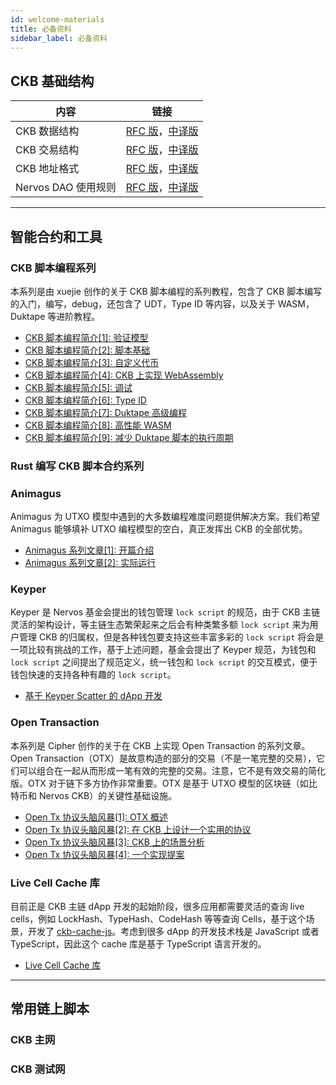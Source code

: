 ```yaml
---
id: welcome-materials
title: 必备资料
sidebar_label: 必备资料
---
```


## CKB 基础结构

|内容|链接|
|---|---|
|CKB 数据结构|[RFC 版](https://github.com/nervosnetwork/rfcs/blob/master/rfcs/0019-data-structures/0019-data-structures.md)，[中译版](../../rfcs/0019-data-structures/0019-data-structures.zh)|
|CKB 交易结构|[RFC 版](https://github.com/nervosnetwork/rfcs/blob/master/rfcs/0022-transaction-structure/0022-transaction-structure.md)，[中译版](../../rfcs/0022-transaction-structure/0022-transaction-structure.zh)|
|CKB 地址格式|[RFC 版](https://github.com/nervosnetwork/rfcs/blob/master/rfcs/0021-ckb-address-format/0021-ckb-address-format.md)，[中译版](../../rfcs/0021-ckb-address-format/0021-ckb-address-format.zh)|
|Nervos DAO 使用规则|[RFC 版](https://github.com/nervosnetwork/rfcs/blob/master/rfcs/0023-dao-deposit-withdraw/0023-dao-deposit-withdraw.md)，[中译版](../../rfcs/0023-dao-deposit-withdraw/0023-dao-deposit-withdraw.zh)|

---

## 智能合约和工具

### CKB 脚本编程系列

本系列是由 xuejie 创作的关于 CKB 脚本编程的系列教程，包含了 CKB 脚本编写的入门，编写，debug，还包含了 UDT，Type ID 等内容，以及关于 WASM，Duktape 等进阶教程。

* [CKB 脚本编程简介[1]: 验证模型](../../../blog/ckbscript-01)
* [CKB 脚本编程简介[2]: 脚本基础](../../../blog/ckbscript-02)
* [CKB 脚本编程简介[3]: 自定义代币](../../../blog/ckbscript-03)
* [CKB 脚本编程简介[4]: CKB 上实现 WebAssembly](../../../blog/ckbscript-04)
* [CKB 脚本编程简介[5]: 调试](../../../blog/ckbscript-05)
* [CKB 脚本编程简介[6]: Type ID](../../../blog/ckbscript-06)
* [CKB 脚本编程简介[7]: Duktape 高级编程](../../../blog/ckbscript-07)
* [CKB 脚本编程简介[8]: 高性能 WASM](../../../blog/ckbscript-08)
* [CKB 脚本编程简介[9]: 减少 Duktape 脚本的执行周期](../../../blog/ckbscript-09)


### Rust 编写 CKB 脚本合约系列

### Animagus

 Animagus 为 UTXO 模型中遇到的大多数编程难度问题提供解决方案。我们希望 Animagus 能够填补 UTXO 编程模型的空白，真正发挥出 CKB 的全部优势。

* [Animagus 系列文章[1]: 开篇介绍](http://localhost:3000/blog/animagus-01)
* [Animagus 系列文章[2]: 实际运行](http://localhost:3000/blog/animagus-02)

### Keyper

Keyper 是 Nervos 基金会提出的钱包管理 `lock script` 的规范，由于 CKB 主链灵活的架构设计，等主链生态繁荣起来之后会有种类繁多额 `lock script` 来为用户管理 CKB 的归属权，但是各种钱包要支持这些丰富多彩的 `lock script` 将会是一项比较有挑战的工作，基于上述问题，基金会提出了 Keyper 规范，为钱包和 `lock script` 之间提出了规范定义，统一钱包和 `lock script` 的交互模式，便于钱包快速的支持各种有趣的 `lock script`。

* [基于 Keyper Scatter 的 dApp 开发](../../../blog/kyper-scatter)

### Open Transaction

本系列是 Cipher 创作的关于在 CKB 上实现 Open Transaction 的系列文章。Open Transaction（OTX）是故意构造的部分的交易（不是一笔完整的交易），它们可以组合在一起从而形成一笔有效的完整的交易。注意，它不是有效交易的简化版。OTX 对于链下多方协作非常重要。OTX 是基于 UTXO 模型的区块链（如比特币和 Nervos CKB）的关键性基础设施。

* [Open Tx 协议头脑风暴[1]: OTX 概述](../../../blog/otx-01)
* [Open Tx 协议头脑风暴[2]: 在 CKB 上设计一个实用的协议](../../../blog/otx-02)
* [Open Tx 协议头脑风暴[3]: CKB 上的场景分析](../../../blog/otx-03)
* [Open Tx 协议头脑风暴[4]: 一个实现提案](../../../blog/otx-04)

### Live Cell Cache 库

目前正是 CKB 主链 dApp 开发的起始阶段，很多应用都需要灵活的查询 live cells，例如 LockHash、TypeHash、CodeHash 等等查询 Cells，基于这个场景，开发了 [ckb-cache-js](https://github.com/ququzone/ckb-cache-js)。考虑到很多 dApp 的开发技术栈是 JavaScript 或者 TypeScript，因此这个 cache 库是基于 TypeScript 语言开发的。

* [Live Cell Cache 库](../../../blog/cache-js)

---

## 常用链上脚本

### CKB 主网

### CKB 测试网

